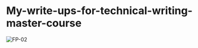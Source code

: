 # My-write-ups-for-technical-writing-master-course
![FP-02](https://user-images.githubusercontent.com/99115563/152673726-b034cd79-c32a-4faf-a0c5-2ad4d0e5d31f.png)
